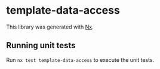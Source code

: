 # template-data-access

This library was generated with [Nx](https://nx.dev).

## Running unit tests

Run `nx test template-data-access` to execute the unit tests.

